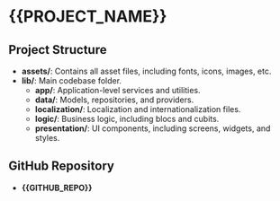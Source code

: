 # {{PROJECT_NAME}}

## Project Structure


- **assets/**: Contains all asset files, including fonts, icons, images, etc.
- **lib/**: Main codebase folder.
  - **app/**: Application-level services and utilities.
  - **data/**: Models, repositories, and providers.
  - **localization/**: Localization and internationalization files.
  - **logic/**: Business logic, including blocs and cubits.
  - **presentation/**: UI components, including screens, widgets, and styles.

## GitHub Repository

- **{{GITHUB_REPO}}**


